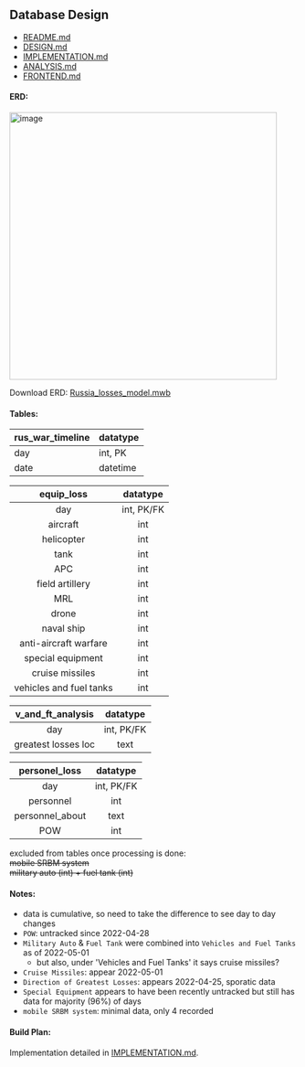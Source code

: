## Database Design
- [README.md](README.md)
- [DESIGN.md](DESIGN.md)
- [IMPLEMENTATION.md](IMPLEMENTATION.md)
- [ANALYSIS.md](ANALYSIS.md)
- [FRONTEND.md](FRONTEND.md)
#### ERD:  
<img width="468" alt="image" src="https://github.com/KirstenMayland/cs61databases/assets/102620915/7bf49ec0-fafa-41d2-b706-106d55f6c3b5">

Download ERD:  [Russia_losses_model.mwb](Russia_losses_model.mwb)

#### Tables:
| rus_war_timeline | datatype |
| -----  | ----- |
| day     | int, PK |
| date    | datetime |

| equip_loss | datatype |
| :-----:  | :-----: |
|day  | int, PK/FK |
|aircraft  | int|
|helicopter | int |
|tank  | int|
|APC  | int|
|field artillery  | int|
|MRL  |int|
|drone  | int|
|naval ship  | int|
|anti-aircraft warfare  | int|
|special equipment  | int|
|cruise missiles  | int|
|vehicles and fuel tanks  | int |

| v_and_ft_analysis | datatype |
| :-----: | :-----: |
|day   | int, PK/FK |
|greatest losses loc | text |

| personel_loss  | datatype|
| :-----: | :-----: |
|day  | int, PK/FK |
|personnel  | int|
|personnel_about  | text|
|POW  | int |

excluded from tables once processing is done:  
~~mobile SRBM system~~  
~~military auto (int) + fuel tank (int)~~   

#### Notes:
- data is cumulative, so need to take the difference to see day to day changes
- `POW`: untracked since 2022-04-28
- `Military Auto` & `Fuel Tank` were combined into `Vehicles and Fuel Tanks` as of 2022-05-01
    - but also, under 'Vehicles and Fuel Tanks' it says cruise missiles?
- `Cruise Missiles`: appear 2022-05-01
- `Direction of Greatest Losses`: appears 2022-04-25, sporatic data
- `Special Equipment` appears to have been recently untracked but still has data for majority (96%) of days
- `mobile SRBM system`: minimal data, only 4 recorded

#### Build Plan:
Implementation detailed in [IMPLEMENTATION.md](IMPLEMENTATION.md).
